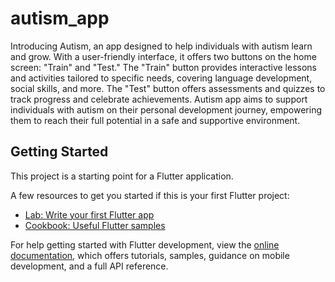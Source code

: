 # autism_app

Introducing Autism, an app designed to help individuals with autism learn and grow. With a user-friendly interface, it offers two buttons on the home screen: "Train" and "Test." The "Train" button provides interactive lessons and activities tailored to specific needs, covering language development, social skills, and more. The "Test" button offers assessments and quizzes to track progress and celebrate achievements. Autism app aims to support individuals with autism on their personal development journey, empowering them to reach their full potential in a safe and supportive environment.

## Getting Started

This project is a starting point for a Flutter application.

A few resources to get you started if this is your first Flutter project:

- [Lab: Write your first Flutter app](https://docs.flutter.dev/get-started/codelab)
- [Cookbook: Useful Flutter samples](https://docs.flutter.dev/cookbook)

For help getting started with Flutter development, view the
[online documentation](https://docs.flutter.dev/), which offers tutorials,
samples, guidance on mobile development, and a full API reference.
